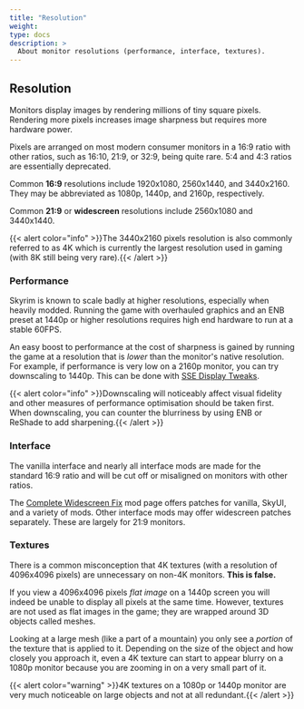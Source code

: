 ```yaml
---
title: "Resolution"
weight:
type: docs
description: >
  About monitor resolutions (performance, interface, textures).
---
```


## Resolution

Monitors display images by rendering millions of tiny square pixels. Rendering more pixels increases image sharpness but requires more hardware power.

Pixels are arranged on most modern consumer monitors in a 16:9 ratio with other ratios, such as 16:10, 21:9, or 32:9, being quite rare. 5:4 and 4:3 ratios are essentially deprecated.

Common **16:9** resolutions include 1920x1080, 2560x1440, and 3440x2160. They may be abbreviated as 1080p, 1440p, and 2160p, respectively.

Common **21:9** or **widescreen** resolutions include 2560x1080 and 3440x1440.

{{< alert color="info" >}}The 3440x2160 pixels resolution is also commonly referred to as 4K which is currently the largest resolution used in gaming (with 8K still being very rare).{{< /alert >}}

### Performance

Skyrim is known to scale badly at higher resolutions, especially when heavily modded. Running the game with overhauled graphics and an ENB preset at 1440p or higher resolutions requires high end hardware to run at a stable 60FPS.

An easy boost to performance at the cost of sharpness is gained by running the game at a resolution that is *lower* than the monitor's native resolution. For example, if performance is very low on a 2160p monitor, you can try downscaling to 1440p. This can be done with [SSE Display Tweaks](/bg/recommended-mods/essential-mods/#sse-display-tweaks).

{{< alert color="info" >}}Downscaling will noticeably affect visual fidelity and other measures of performance optimisation should be taken first. When downscaling, you can counter the blurriness by using ENB or ReShade to add sharpening.{{< /alert >}}

### Interface

The vanilla interface and nearly all interface mods are made for the standard 16:9 ratio and will be cut off or misaligned on monitors with other ratios.

The [Complete Widescreen Fix](https://www.nexusmods.com/skyrimspecialedition/mods/1778) mod page offers patches for vanilla, SkyUI, and a variety of mods. Other interface mods may offer widescreen patches separately. These are largely for 21:9 monitors.

### Textures

There is a common misconception that 4K textures (with a resolution of 4096x4096 pixels) are unnecessary on non-4K monitors. **This is false.**

If you view a 4096x4096 pixels *flat image* on a 1440p screen you will indeed be unable to display all pixels at the same time. However, textures are not used as flat images in the game; they are wrapped around 3D objects called meshes.

Looking at a large mesh (like a part of a mountain) you only see a *portion* of the texture that is applied to it. Depending on the size of the object and how closely you approach it, even a 4K texture can start to appear blurry on a 1080p monitor because you are zooming in on a very small part of it.

{{< alert color="warning" >}}4K textures on a 1080p or 1440p monitor are very much noticeable on large objects and not at all redundant.{{< /alert >}}